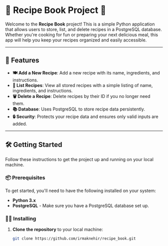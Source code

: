# 🍲 Recipe Book Project 📖

Welcome to the **Recipe Book** project! This is a simple Python application that allows users to store, list, and delete recipes in a PostgreSQL database. Whether you're cooking for fun or preparing your next delicious meal, this app will help you keep your recipes organized and easily accessible.

---

## 📝 Features

- **🍽️ Add a New Recipe**: Add a new recipe with its name, ingredients, and instructions.
- **📜 List Recipes**: View all stored recipes with a simple listing of name, ingredients, and instructions.
- **🗑️ Delete a Recipe**: Delete recipes by their ID if you no longer need them.
- **📚 Database**: Uses PostgreSQL to store recipe data persistently.
- **🔒 Security**: Protects your recipe data and ensures only valid inputs are added.

---

## 🛠️ Getting Started

Follow these instructions to get the project up and running on your local machine.

### 📦 Prerequisites

To get started, you'll need to have the following installed on your system:

- **Python 3.x**
- **PostgreSQL** - Make sure you have a PostgreSQL database set up.

### 🧑‍💻 Installing

1. **Clone the repository** to your local machine:

   ```bash
   git clone https://github.com/irmaknehir/recipe_book.git
